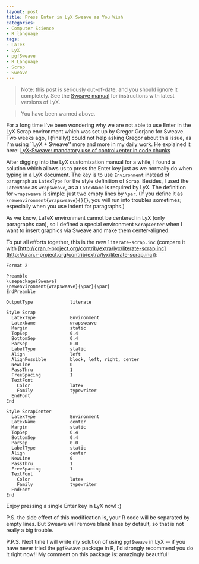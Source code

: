 ```yaml
---
layout: post
title: Press Enter in LyX Sweave as You Wish
categories:
- Computer Science
- R language
tags:
- LaTeX
- LyX
- pgfSweave
- R Language
- Scrap
- Sweave
---
```


> Note: this post is seriously out-of-date, and you should ignore it completely. See the [Sweave manual](https://github.com/downloads/yihui/lyx/sweave.pdf) for instructions with latest versions of LyX.

> You have been warned above.

For a long time I've been wondering why we are not able to use Enter in the LyX Scrap environment which was set up by Gregor Gorjanc for Sweave. Two weeks ago, I (finally!) could not help asking Gregor about this issue, as I'm using ``LyX + Sweave'' more and more in my daily work. He explained it here: [LyX-Sweave: mandatory use of control+enter in code chunks](http://ggorjan.blogspot.com/2009/07/lyx-sweave-mandatory-use-of.html)

After digging into the LyX customization manual for a while, I found a solution which allows us to press the Enter key just as we normally do when typing in a LyX document. The key is to use `Environment` instead of `paragraph` as `LatexType` for the style definition of `Scrap`. Besides, I used the `LatexName` as `wrapsweave`, as a `LatexName` is required by LyX. The definition for `wrapsweave` is simple: just two empty lines by `\par`. (If you define it as `\newenvironment{wrapsweave}{}{}`, you will run into troubles sometimes; especially when you use indent for paragraphs.)

As we know, LaTeX environment cannot be centered in LyX (only paragraphs can), so I defined a special environment `ScrapCenter` when I want to insert graphics via Sweave and make them center-aligned.

To put all efforts together, this is the new `literate-scrap.inc` (compare it with [http://cran.r-project.org/contrib/extra/lyx/literate-scrap.inc](http://cran.r-project.org/contrib/extra/lyx/literate-scrap.inc)):


    Format 2

    Preamble
    \usepackage{Sweave}
    \newenvironment{wrapsweave}{\par}{\par}
    EndPreamble

    OutputType              literate

    Style Scrap
      LatexType             Environment
      LatexName             wrapsweave
      Margin                static
      TopSep                0.4
      BottomSep             0.4
      ParSep                0.0
      LabelType             static
      Align                 left
      AlignPossible         block, left, right, center
      NewLine               0
      PassThru              1
      FreeSpacing           1
      TextFont
        Color               latex
        Family              typewriter
      EndFont
    End

    Style ScrapCenter
      LatexType             Environment
      LatexName             center
      Margin                static
      TopSep                0.4
      BottomSep             0.4
      ParSep                0.0
      LabelType             static
      Align                 center
      NewLine               0
      PassThru              1
      FreeSpacing           1
      TextFont
        Color               latex
        Family              typewriter
      EndFont
    End



Enjoy pressing a single Enter key in LyX now! :)

P.S. the side effect of this modification is, your R code will be separated by empty lines. But Sweave will remove blank lines by default, so that is not really a big trouble.

P.P.S. Next time I will write my solution of using `pgfSweave` in LyX -- if you have never tried the `pgfSweave` package in R, I'd strongly recommend you do it right now!! My comment on this package is: amazingly beautiful!
